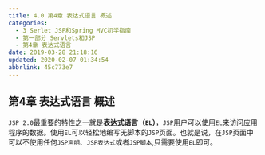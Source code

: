 ```yaml
---
title: 4.0 第4章 表达式语言 概述
categories: 
  - 3 Serlet JSP和Spring MVC初学指南
  - 第一部分 Servlets和JSP
  - 第4章 表达式语言
date: 2019-03-28 21:18:16
updated: 2020-02-07 01:34:54
abbrlink: 45c773e7
---
```

## 第4章 表达式语言 概述 ##
`JSP 2.0`最重要的特性之一就是**表达式语言（`EL`）**，`JSP`用户可以使用`EL`来访问应用程序的数据。使用`EL`可以轻松地编写无脚本的`JSP`页面。也就是说，在`JSP`页面中可以不使用任何`JSP声明`、`JSP表达式`或者`JSP脚本`,只需要使用`EL`即可。

